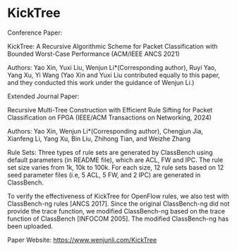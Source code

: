 # KickTree
  Conference Paper: 
  
  KickTree: A Recursive Algorithmic Scheme for Packet Classification with Bounded Worst-Case Performance (ACM/IEEE ANCS 2021)
  
  Authors: Yao Xin, Yuxi Liu, Wenjun Li*(Corresponding author), Ruyi Yao, Yang Xu, Yi Wang (Yao Xin and Yuxi Liu contributed equally to this paper, and they conducted this work under the guidance of Wenjun Li.)


  Extended Journal Paper: 
  
  Recursive Multi-Tree Construction with Efficient Rule Sifting for Packet Classification on FPGA (IEEE/ACM Transactions on Networking, 2024)
  
  Authors: Yao Xin, Wenjun Li*(Corresponding author), Chengjun Jia, Xianfeng Li, Yang Xu, Bin Liu, Zhihong Tian, and Weizhe Zhang
  
Rule Sets: 
Three types of rule sets are generated by ClassBench using default parameters (in README file), which are ACL, FW and IPC. The rule set size varies from 1k, 10k to 100k. For each size, 12 rule sets based on 12 seed parameter files (i.e, 5 ACL, 5 FW, and 2 IPC) are generated in ClassBench.

To verify the effectiveness of KickTree for OpenFlow rules, we also test with ClassBench-ng rules [ANCS 2017]. Since the original ClassBench-ng did not provide the trace function, we modified ClassBench-ng based on the trace function of ClassBench [INFOCOM 2005]. The modified ClassBench-ng has been uploaded. 

Paper Website: https://www.wenjunli.com/KickTree
